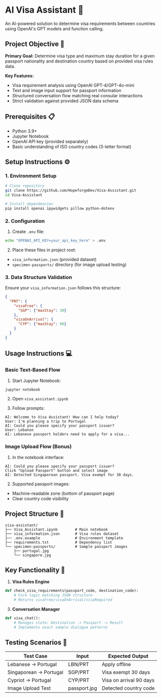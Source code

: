 # AI Visa Assistant 🛂

An AI-powered solution to determine visa requirements between countries using OpenAI's GPT models and function calling.

## Project Objective 🎯
**Primary Goal:** Determine visa type and maximum stay duration for a given passport nationality and destination country based on provided visa rules data.

**Key Features:**
- Visa requirement analysis using OpenAI GPT-4/GPT-4o-mini
- Text and image input support for passport information
- Structured conversation flow matching real consular interactions
- Strict validation against provided JSON data schema

## Prerequisites 📋
- Python 3.9+
- Jupyter Notebook
- OpenAI API key (provided separately)
- Basic understanding of ISO country codes (3-letter format)

## Setup Instructions ⚙️

### 1. Environment Setup
```bash
# Clone repository
git clone https://github.com/HopeforgeDev/Visa-Assistant.git
cd Visa-Assistant

# Install dependencies
pip install openai ipywidgets pillow python-dotenv
```

### 2. Configuration
1. Create `.env` file:
```bash
echo "OPENAI_API_KEY=your_api_key_here" > .env
```

2. Place these files in project root:
- `visa_information.json` (provided dataset)
- `specimen-passports/` directory (for image upload testing)

### 3. Data Structure Validation
Ensure your `visa_information.json` follows this structure:
```json
{
  "PRT": {
    "visaFree": {
      "SGP": {"maxStay": 30}
    },
    "visaOnArrival": {
      "CYP": {"maxStay": 90}
    }
  }
}
```

## Usage Instructions 💻

### Basic Text-Based Flow
1. Start Jupyter Notebook:
```bash
jupyter notebook
```

2. Open `visa_assistant.ipynb`

3. Follow prompts:
```text
AI: Welcome to Visa Assistant! How can I help today?
User: I'm planning a trip to Portugal
AI: Could you please specify your passport issuer?
User: Lebanon
AI: Lebanese passport holders need to apply for a visa...
```

### Image Upload Flow (Bonus)
1. In the notebook interface:
```text
AI: Could you please specify your passport issuer?
Click "Upload Passport" button and select image
AI: Detected Singaporean passport. Visa exempt for 30 days.
```

2. Supported passport images:
- Machine-readable zone (bottom of passport page)
- Clear country code visibility

## Project Structure 📂
```
visa-assistant/
├── Visa_Assistant.ipynb        # Main notebook
├── visa_information.json       # Visa rules dataset
├── .env.example                # Environment template
├── requirements.txt            # Dependency list
└── specimen-passports/         # Sample passport images
    ├── portugal.jpg
    └── singapore.jpg
```

## Key Functionality 🔧
1. **Visa Rules Engine**
```python
def check_visa_requirements(passport_code, destination_code):
    # Core logic matching JSON structure
    # Returns visaFree/visaOnArrival/visaRequired
```

3. **Conversation Manager**
```python
def visa_chat():
    # Manages state: Destination -> Passport -> Result
    # Implements exact sample dialogue patterns
```

## Testing Scenarios 🧪
| Test Case | Input | Expected Output |
|-----------|-------|-----------------|
| Lebanese → Portugal | LBN/PRT | Apply offline |
| Singaporean → Portugal | SGP/PRT | Visa exempt 30 days |
| Cypriot → Portugal | CYP/PRT | Visa on arrival 90 days |
| Image Upload Test | passport.jpg | Detected country code |
